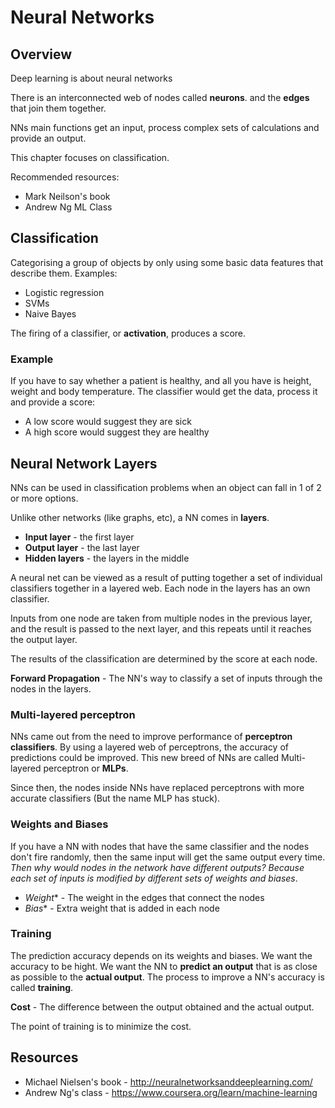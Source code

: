 
# Neural Networks

## Overview
Deep learning is about neural networks

There is an interconnected web of nodes called **neurons**.
and the **edges** that join them together.

NNs main functions get an input, process complex sets of calculations and provide an output.

This chapter focuses on classification.

Recommended resources:

* Mark Neilson's book
* Andrew Ng ML Class

## Classification

Categorising a group of objects by only using some basic data features that describe them. Examples:

* Logistic regression
* SVMs
* Naive Bayes

The firing of a classifier, or **activation**, produces a score.

### Example
If you have to say whether a patient is healthy, and all you have is height, weight and body temperature.
The classifier would get the data, process it and provide a score:

* A low score would suggest they are sick
* A high score would suggest they are healthy

## Neural Network Layers
NNs can be used in classification problems when an object can fall in 1 of 2 or more options.

Unlike other networks (like graphs, etc), a NN comes in **layers**.

* **Input layer** - the first layer
* **Output layer** - the last layer
* **Hidden layers** - the layers in the middle

A neural net can be viewed as a result of putting together a set of individual classifiers together in a layered web. Each node in the layers has an own classifier.

Inputs from one node are taken from multiple nodes in the previous layer, and the result is passed to the next layer, and this repeats until it reaches the output layer.

The results of the classification are determined by the score at each node.

**Forward Propagation** - The NN's way to classify a set of inputs through the nodes in the layers.

### Multi-layered perceptron
NNs came out from the need to improve performance of **perceptron classifiers**.
By using a layered web of perceptrons, the accuracy of predictions could be improved. 
This new breed of NNs are called Multi-layered perceptron or **MLPs**.

Since then, the nodes inside NNs have replaced perceptrons with more accurate classifiers (But the name MLP has stuck). 

### Weights and Biases
If you have a NN with nodes that have the same classifier and the nodes don't fire randomly, then the same input will get the same output every time. 
**Then why would nodes in the network have different outputs?* Because each set of inputs is modified by different sets of *weights* and *biases**.

* *Weight** - The weight in the edges that connect the nodes
* *Bias** - Extra weight that is added in each node

### Training
The prediction accuracy depends on its weights and biases.
We want the accuracy to be hight.
We want the NN to **predict an output** that is as close as possible to the **actual output**.
The process to improve a NN's accuracy is called **training**.

**Cost** - The difference between the output obtained and the actual output.

The point of training is to minimize the cost.

## Resources

* Michael Nielsen's book - http://neuralnetworksanddeeplearning.com/
* Andrew Ng's class - https://www.coursera.org/learn/machine-learning
